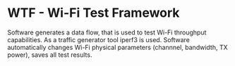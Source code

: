 # WTF - Wi-Fi Test Framework

Software generates a data flow, that is used to test Wi-Fi throughput capabilities. As a traffic generator tool iperf3 is used.
Software automatically changes Wi-Fi physical parameters (channnel, bandwidth, TX power), saves all test results.

